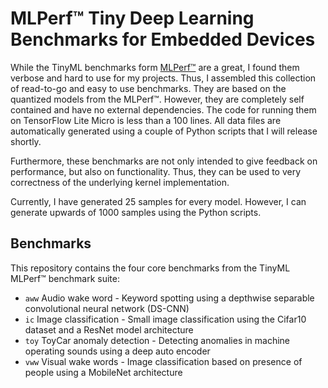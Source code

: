 # MLPerf™ Tiny Deep Learning Benchmarks for Embedded Devices
While the TinyML benchmarks form [MLPerf™]() are a great, I found them verbose and hard to use for my projects. Thus, I assembled this collection of read-to-go and easy to use benchmarks. They are based on the quantized models from the MLPerf™. However, they are completely self contained and have no external dependencies. The code for running them on TensorFlow Lite Micro is less than a 100 lines. All data files are automatically generated using a couple of Python scripts that I will release shortly.

Furthermore, these benchmarks are not only intended to give feedback on performance, but also on functionality. Thus, they can be used to very correctness of the underlying kernel implementation.

Currently, I have generated 25 samples for every model. However, I can generate upwards of 1000 samples using the Python scripts.

## Benchmarks
This repository contains the four core benchmarks from the TinyML MLPerf™ benchmark suite:
- `aww` Audio wake word - Keyword spotting using a depthwise separable convolutional neural network (DS-CNN)
- `ic` Image classification	- Small image classification using the Cifar10 dataset and a ResNet model architecture
- `toy` ToyCar anomaly detection - Detecting anomalies in machine operating sounds using a deep auto encoder
- `vww` Visual wake words - Image classification based on presence of people using a MobileNet architecture

